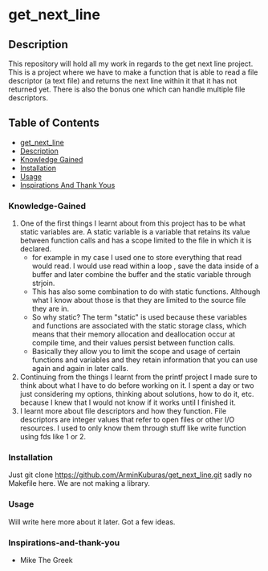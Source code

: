 # get_next_line


## Description
This repository will hold all my work in regards to the get next line project. This is a project where we have to make a function that is able to read a file descriptor (a text file) and returns the next line within it that it has not returned yet. There is also the bonus one which can handle multiple file descriptors. 


## Table of Contents

- [get_next_line](#get_next_line)
- [Description](#Description)
- [Knowledge Gained](#Knowledge-Gained)
- [Installation](#Installation)
- [Usage](#Usage)
- [Inspirations And Thank Yous](#inspirations-and-thank-you)

### Knowledge-Gained
1.  One of the first things I learnt about from this project has to be what static variables are.  A static variable is a variable that retains its value between function calls and has a scope limited to the file in which it is declared.
      - for example in my case I used one to store everything that read would read. I would use read within a loop  , save the data inside of a buffer and later combine the buffer and the static variable through strjoin.
      - This has also some combination to do with static functions. Although what I know about those is that they are limited to the source file they are in.
      - So why static? The term "static" is used because these variables and functions are associated with the static storage class, which means that their memory allocation and deallocation occur at compile time, and their values persist between function calls.
      - Basically they allow you to limit the scope and usage of certain functions and variables and they retain information that you can use again and again in later calls.
2.   Continuing from the things I learnt from the printf project I made sure to think about what I have to do before working on it. I spent a day or two just considering my options, thinking about solutions, how to do it, etc. because I knew that I would not know if it works until I finished it.
3.   I learnt more about file descriptors and how they function. File descriptors are integer values that refer to open files or other I/O resources. I used to only know them through stuff like write function using fds like 1 or 2.
### Installation
Just git clone https://github.com/ArminKuburas/get_next_line.git sadly no Makefile here. We are not making a library.
### Usage
Will write here more about it later. Got a few ideas.
### Inspirations-and-thank-you
-  Mike The Greek
